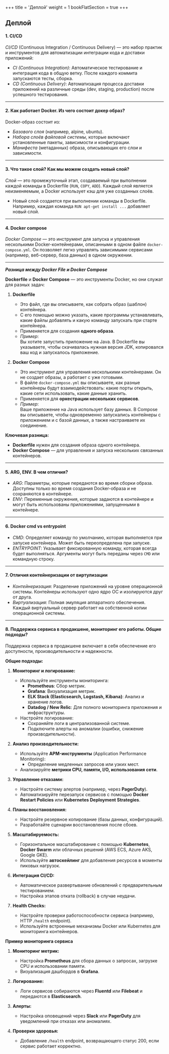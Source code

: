 +++
title = 'Деплой'
weight = 1
bookFlatSection = true
+++

## Деплой

#### 1. CI/CD 
*CI/CD* (Continuous Integration / Continuous Delivery) — это набор практик и инструментов для автоматизации интеграции кода и доставки приложений:

- *CI (Continuous Integration)*: Автоматическое тестирование и интеграция кода в общую ветку. После каждого коммита запускаются тесты, сборка.
- *CD (Continuous Delivery)*: Автоматизация процесса доставки приложений на различные среды (dev, staging, production) после успешного тестирования.

---
#### 2. Как работает Docker. Из чего состоит докер образ?
Docker-образ состоит из:

- *Базового слоя* (например, alpine, ubuntu).
- *Набора слоёв файловой системы*, которые включают установленные пакеты, зависимости и конфигурации.
- *Манифеста* (метаданных) образа, описывающих его слои и зависимости.

---
#### 3. Что такое слой? Как мы можем создать новый слой?
*Слой* — это промежуточный этап, создаваемый при выполнении каждой команды в Dockerfile (`RUN`, `COPY`, `ADD`). Каждый слой является неизменяемым, а Docker использует кэш для уже созданных слоёв.

- Новый слой создается при выполнении команды в Dockerfile. Например, каждая команда `RUN apt-get install ...` добавляет новый слой.

---
#### 4. Docker compose
*Docker Compose* — это инструмент для запуска и управления несколькими Docker-контейнерами, описанными в одном файле `docker-compose.yml`. Он позволяет легко управлять зависимыми сервисами (например, веб-сервер, база данных) в одном окружении.

---
***Разница между Docker File и Docker Compose***

**Dockerfile** и **Docker Compose** — это инструменты Docker, но они служат для разных задач:

1. **Dockerfile**
    
    - Это файл, где вы описываете, как собрать образ (шаблон) контейнера.
    - С его помощью можно указать, какие программы устанавливать, какие файлы добавлять и какую команду запускать при старте контейнера.
    - Применяется для создания **одного образа**.
    - *Пример*:  
        Вы хотите запустить приложение на Java. В Dockerfile вы указываете, чтобы скачивалась нужная версия JDK, копировался ваш код и запускалось приложение.
2. **Docker Compose**
    
    - Это инструмент для управления несколькими контейнерами. Он не создает образы, а работает с уже готовыми.
    - В файле `docker-compose.yml` вы описываете, как разные контейнеры будут взаимодействовать: какие порты открыть, какие сети использовать, какие данные хранить.
    - Применяется для **оркестрации нескольких сервисов**.
    - *Пример*:  
        Ваше приложение на Java использует базу данных. В Compose вы описываете, чтобы одновременно запускались контейнеры с приложением и с базой данных, а также настраиваете их соединение.

**Ключевая разница:**

- **Dockerfile** нужен для создания образа одного контейнера.
- **Docker Compose** — для управления и запуска нескольких связанных контейнеров.

---
#### 5. ARG, ENV. В чем отличия?
- *ARG*: Параметры, которые передаются во время сборки образа. Доступны только во время создания Docker-образа и не сохраняются в контейнере.
- *ENV*: Переменные окружения, которые задаются в контейнере и могут быть использованы приложениями, запущенными в контейнере.

---
#### 6. Docker cmd vs entrypoint
- *CMD*: Определяет команду по умолчанию, которая выполняется при запуске контейнера. Может быть переопределена при запуске.
- *ENTRYPOINT*: Указывает фиксированную команду, которая всегда будет выполняться. Аргументы могут быть переданы через `CMD` или командную строку.

---
#### 7. Отличия контейнеризации от виртулизации
- *Контейнеризация*: Разделение приложений на уровне операционной системы. Контейнеры используют одно ядро ОС и изолируются друг от друга.
- *Виртуализация*: Полная эмуляция аппаратного обеспечения. Каждый виртуальный сервер работает на собственной копии операционной системы.

---
#### 8. Поддержка сервиса в продакшене, мониторинг его работы. Общие подходы?

Поддержка сервиса в продакшене включает в себя обеспечение его доступности, производительности и надежности.

 **Общие подходы:**

1. **Мониторинг и логирование:**
    
    - Используйте инструменты мониторинга:
        - **Prometheus**: Сбор метрик.
        - **Grafana**: Визуализация метрик.
        - **ELK Stack (Elasticsearch, Logstash, Kibana)**: Анализ и хранение логов.
        - **Datadog / New Relic**: Для полного мониторинга приложения и инфраструктуры.
    - Настройте логирование:
        - Сохраняйте логи в централизованной системе.
        - Подключите алерты на аномалии (ошибки, снижение производительности).
2. **Анализ производительности:**
    
    - Используйте **APM-инструменты** (Application Performance Monitoring):
        - Определение медленных запросов или узких мест.
    - Анализируйте **метрики CPU, памяти, I/O, использования сети**.
3. **Управление отказами:**
    
    - Настройте систему алертов (например, через **PagerDuty**).
    - Автоматизируйте перезапуск сервисов с помощью **Docker Restart Policies** или **Kubernetes Deployment Strategies**.
4. **Планы восстановления:**
    
    - Настройте резервное копирование (базы данных, конфигураций).
    - Разработайте сценарии восстановления после сбоев.
5. **Масштабируемость:**
    
    - Горизонтальное масштабирование с помощью **Kubernetes**, **Docker Swarm** или облачных решений (AWS ECS, Azure AKS, Google GKE).
    - Используйте **автоскейлинг** для добавления ресурсов в моменты пиковых нагрузок.
6. **Интеграция CI/CD:**
    
    - Автоматическое развертывание обновлений с предварительным тестированием.
    - Настройка этапов отката (rollback) в случае неудачи.
7. **Health Checks:**
    
    - Настройте проверки работоспособности сервиса (например, HTTP `/health` endpoint).
    - Используйте встроенные механизмы Docker или Kubernetes для мониторинга контейнеров.

 **Пример мониторинга сервиса**

1. **Мониторинг метрик:**
    
    - Настройка **Prometheus** для сбора данных о запросах, загрузке CPU и использовании памяти.
    - Визуализация дашбордов в **Grafana**.
2. **Логирование:**
    
    - Логи сервисов собираются через **Fluentd** или **Filebeat** и передаются в **Elasticsearch**.
3. **Алерты:**
    
    - Настройка оповещений через **Slack** или **PagerDuty** для уведомлений при отказах или аномалиях.
4. **Проверки здоровья:**
    
    - Добавление `/health` endpoint, возвращающего статус 200, если сервис работает корректно.